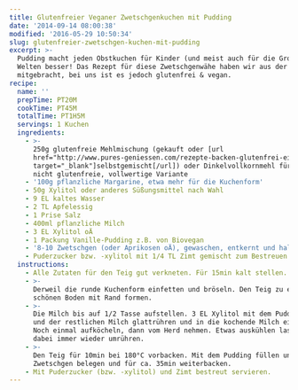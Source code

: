 ```yaml
---
title: Glutenfreier Veganer Zwetschgenkuchen mit Pudding
date: '2014-09-14 08:00:38'
modified: '2016-05-29 10:50:34'
slug: glutenfreier-zwetschgen-kuchen-mit-pudding
excerpt: >-
  Pudding macht jeden Obstkuchen für Kinder (und meist auch für die Großen) um
  Welten besser! Das Rezept für diese Zwetschgenwähe haben wir aus der Schweiz
  mitgebracht, bei uns ist es jedoch glutenfrei & vegan.
recipe:
  name: ''
  prepTime: PT20M
  cookTime: PT45M
  totalTime: PT1H5M
  servings: 1 Kuchen
  ingredients:
    - >-
      250g glutenfreie Mehlmischung (gekauft oder [url
      href="http://www.pures-geniessen.com/rezepte-backen-glutenfrei-eifrei-fructosearm/grundrezepte-teig-glutenfrei-eifrei/ii-glutenfreie-mehlmischungen-fur-brot-kekse.html"
      target="_blank"]selbstgemischt[/url]) oder Dinkelvollkornmehl für eine
      nicht glutenfreie, vollwertige Variante
    - '100g pflanzliche Margarine, etwa mehr für die Kuchenform'
    - 50g Xylitol oder anderes Süßungsmittel nach Wahl
    - 9 EL kaltes Wasser
    - 2 TL Apfelessig
    - 1 Prise Salz
    - 400ml pflanzliche Milch
    - 3 EL Xylitol oÄ
    - 1 Packung Vanille-Pudding z.B. von Biovegan
    - '8-10 Zwetschgen (oder Aprikosen oÄ), gewaschen, entkernt und halbiert'
    - Puderzucker bzw. -xylitol mit 1/4 TL Zimt gemischt zum Bestreuen
  instructions:
    - Alle Zutaten für den Teig gut verkneten. Für 15min kalt stellen.
    - >-
      Derweil die runde Kuchenform einfetten und bröseln. Den Teig zu einem
      schönen Boden mit Rand formen.
    - >-
      Die Milch bis auf 1/2 Tasse aufstellen. 3 EL Xylitol mit dem Puddingpulver
      und der restlichen Milch glattrühren und in die kochende Milch einrühren.
      Noch einmal aufköcheln, dann vom Herd nehmen. Etwas auskühlen lassen,
      dabei immer wieder umrühren.
    - >-
      Den Teig für 10min bei 180°C vorbacken. Mit dem Pudding füllen und den
      Zwetschgen belegen und für ca. 35min weiterbacken.
    - Mit Puderzucker (bzw. -xylitol) und Zimt bestreut servieren.
---
```


[<!-- Image removed (no copyright): zwetschgenkuchen.jpg -->](https://www.veganblatt.com/i/zwetschgenkuchen.jpg)
